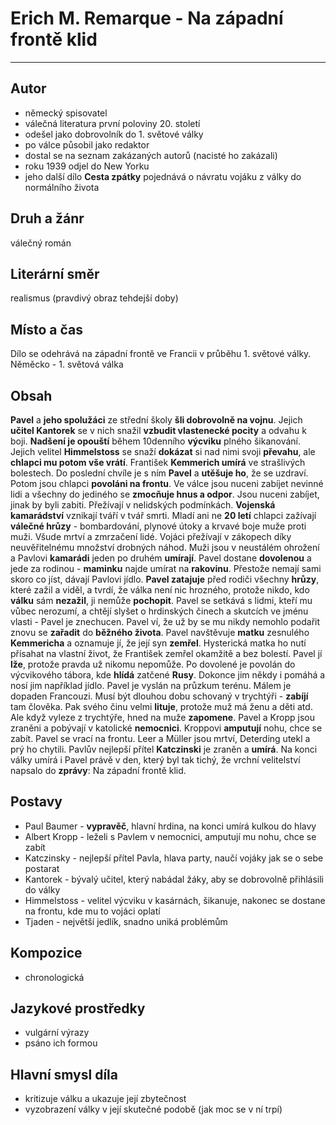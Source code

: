 # Erich M. Remarque - Na západní frontě klid

----------

## Autor
- německý spisovatel
- válečná literatura první poloviny 20. století
- odešel jako dobrovolník do 1. světové války
- po válce působil jako redaktor		
- dostal se na seznam zakázaných autorů (nacisté ho zakázali)
- roku 1939 odjel do New Yorku
- jeho další dílo **Cesta zpátky** pojednává o návratu vojáku z války do normálního života

## Druh a žánr
válečný román

## Literární směr
realismus (pravdivý obraz tehdejší doby)

## Místo a čas
Dílo se odehrává na západní frontě ve Francii v průběhu 1. světové války.
Něměcko - 1. světová válka

## Obsah
**Pavel** a **jeho spolužáci** ze střední školy **šli dobrovolně na vojnu**. Jejich **učitel Kantorek** se v
nich snažil **vzbudit vlastenecké pocity** a odvahu k boji. **Nadšení je opouští** během 10denního **výcviku**
plného šikanování. Jejich velitel **Himmelstoss** se snaží **dokázat** si nad nimi svoji **převahu**, ale **chlapci
mu potom vše vrátí**. František **Kemmerich umírá** ve strašlivých bolestech. Do poslední chvíle je s
ním **Pavel** a **utěšuje ho**, že se uzdraví. Potom jsou chlapci **povoláni na frontu**. Ve válce jsou nuceni
zabíjet nevinné lidi a všechny do jediného se **zmocňuje hnus a odpor**. Jsou nuceni zabíjet, jinak by
byli zabiti. Přežívají v nelidských podmínkách. **Vojenská kamarádství** vznikají tváří v tvář smrti. Mladí
ani ne **20 letí** chlapci zažívají **válečné hrůzy** - bombardování, plynové útoky a krvavé boje muže
proti muži. Všude mrtví a zmrzačení lidé. Vojáci přežívají v zákopech díky neuvěřitelnému množství
drobných náhod. Muži jsou v neustálém ohrožení a Pavlovi **kamarádi** jeden po druhém **umírají**.
Pavel dostane **dovolenou** a jede za rodinou - **maminku** najde umírat na **rakovinu**. Přestože nemají
sami skoro co jíst, dávají Pavlovi jídlo. **Pavel zatajuje** před rodiči všechny **hrůzy**, které zažil a viděl, a
tvrdí, že válka není nic hrozného, protože nikdo, kdo **válku** sám **nezažil**, ji nemůže **pochopit**. Pavel
se setkává s lidmi, kteří mu vůbec nerozumí, a chtějí slyšet o hrdinských činech a skutcích ve jménu
vlasti - Pavel je znechucen. Pavel ví, že už by se mu nikdy nemohlo podařit znovu se **zařadit** do
**běžného života**. Pavel navštěvuje **matku** zesnulého **Kemmericha** a oznamuje jí, že její syn **zemřel**.
Hysterická matka ho nutí přísahat na vlastní život, že František zemřel okamžitě a bez bolestí. Pavel
jí **lže**, protože pravda už nikomu nepomůže. Po dovolené je povolán do výcvikového tábora, kde
**hlídá** zatčené **Rusy**. Dokonce jim někdy i pomáhá a nosí jim například jídlo. Pavel je vyslán na
průzkum terénu. Málem je dopaden Francouzi. Musí být dlouhou dobu schovaný v trychtýři - **zabíjí**
tam člověka. Pak svého činu velmi **lituje**, protože muž má ženu a děti atd. Ale když vyleze z
trychtýře, hned na muže **zapomene**. Pavel a Kropp jsou zraněni a pobývají v katolické **nemocnici**.
Kroppovi **amputují** nohu, chce se zabít. Pavel se vrací na frontu. Leer a Müller jsou mrtví, Deterding
utekl a prý ho chytili. Pavlův nejlepší přítel **Katczinski** je zraněn a **umírá**.
Na konci války umírá i Pavel právě v den, který byl tak tichý, že vrchní velitelství napsalo do **zprávy**: Na západní frontě klid.

## Postavy

- Paul Baumer - **vypravěč**, hlavní hrdina, na konci umírá kulkou do hlavy
- Albert Kropp - leželi s Pavlem v nemocnici, amputují mu nohu, chce se zabít
- Katczinsky - nejlepší přítel Pavla, hlava party, naučí vojáky jak se o sebe postarat
- Kantorek - bývalý učitel, který nabádal žáky, aby se dobrovolně přihlásili do války
- Himmelstoss - velitel výcviku v kasárnách, šikanuje, nakonec se dostane na frontu, kde mu to vojáci oplatí
- Tjaden - největší jedlík, snadno uniká problémům

## Kompozice
- chronologická

## Jazykové prostředky
- vulgární výrazy
- psáno ich formou

## Hlavní smysl díla
- kritizuje válku a ukazuje její zbytečnost
- vyzobrazení války v její skutečné podobě (jak moc se v ní trpí)
